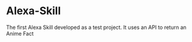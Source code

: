 # Alexa-Skill
The first Alexa Skill developed as a test project. It uses an API to return an Anime Fact
